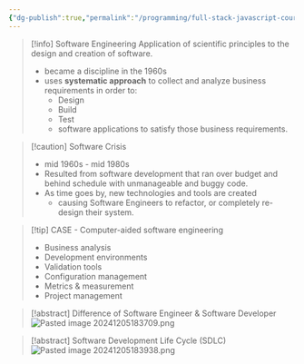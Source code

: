 ```yaml
---
{"dg-publish":true,"permalink":"/programming/full-stack-javascript-course-by-ibm-coursera/001-introduction-to-software-engineering/module-1-sdlc-software-development-lifecycle/001-what-is-software-engineering/","tags":["programming","softwareengineering","softwaredevelopment","SDLC"]}
---
```



> [!info] Software Engineering
> Application of scientific principles to the design and creation of software.
>
> - became a discipline in the 1960s
> - uses **systematic approach** to collect and analyze business requirements in order to:
>   - Design
>   - Build
>   - Test
>   - software applications to satisfy those business requirements.

> [!caution] Software Crisis
>
> - mid 1960s - mid 1980s
> - Resulted from software development that ran over budget and behind schedule with unmanageable and buggy code.
> - As time goes by, new technologies and tools are created
>   - causing Software Engineers to refactor, or completely re-design their system.

> [!tip] CASE - Computer-aided software engineering
>
> - Business analysis
> - Development environments
> - Validation tools
> - Configuration management
> - Metrics & measurement
> - Project management

> [!abstract] Difference of Software Engineer & Software Developer
> ![Pasted image 20241205183709.png](/img/user/Misc/attachments/Pasted%20image%2020241205183709.png)

> [!abstract] Software Development Life Cycle (SDLC)
> ![Pasted image 20241205183938.png](/img/user/Misc/attachments/Pasted%20image%2020241205183938.png)
